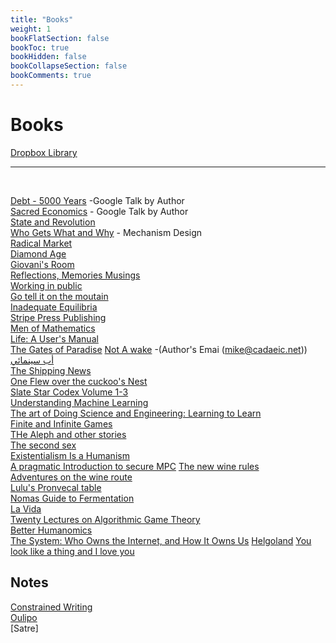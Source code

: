 ```yaml
---
title: "Books"
weight: 1
bookFlatSection: false
bookToc: true
bookHidden: false
bookCollapseSection: false
bookComments: true
---
```


# Books

[Dropbox Library](https://www.dropbox.com/home/Books)
***
</br>

[Debt - 5000 Years](https://www.youtube.com/watch?v=CZIINXhGDcs&feature=emb_title) -Google Talk by Author  
[Sacred Economics](https://www.youtube.com/watch?v=MK-ohudWUl8) - Google Talk by Author  
[State and Revolution](https://www.marxists.org/archive/lenin/works/1917/staterev/)  
[Who Gets What and Why](https://www.goodreads.com/book/show/22749723-who-gets-what-and-why) - Mechanism Design  
[Radical Market](https://www.goodreads.com/book/show/36515770-radical-markets?from_search=true&from_srp=true&qid=ubQCje5Ufs&rank=1)  
[Diamond Age](https://www.goodreads.com/book/show/827.The_Diamond_Age)  
[Giovani's Room](https://www.goodreads.com/book/show/38462.Giovanni_s_Room)  
[Reflections, Memories Musings](https://www.goodreads.com/book/show/19610119-reflections-memories-musings)  
[Working in public](https://www.goodreads.com/book/show/54140556-working-in-public)  
[Go tell it on the moutain](https://www.goodreads.com/book/show/17143.Go_Tell_It_on_the_Mountain?ac=1&from_search=true&qid=vaGHcBdHRy&rank=1)  
[Inadequate Equilibria](https://www.goodreads.com/book/show/36606376-inadequate-equilibria?ac=1&from_search=true&qid=us4LasRECY&rank=1)  
[Stripe Press Publishing](https://press.stripe.com/)  
[Men of Mathematics](https://www.goodreads.com/book/show/66358.Men_of_Mathematics)  
[Life: A User's Manual](https://www.goodreads.com/book/show/28293.Life)  
[The Gates of Paradise](https://www.goodreads.com/book/show/13117931-the-gates-of-paradise?from_search=true&from_srp=true&qid=v5TTweTtOP&rank=7) 
[Not A wake](https://www.goodreads.com/book/show/11701114-not-a-wake?from_search=true&from_srp=true&qid=i3OhVtsmQ8&rank=1) -(Author's Emai (mike@cadaeic.net))  
[أب سينمائي](https://www.goodreads.com/book/show/42865548)  
[The Shipping News](https://www.goodreads.com/book/show/7354.The_Shipping_News?ac=1&from_search=true&qid=vJJdRMmmCe&rank=1)   
[One Flew over the cuckoo's Nest](https://www.goodreads.com/book/show/332613.One_Flew_Over_the_Cuckoo_s_Nest)   
[Slate Star Codex Volume 1-3](https://www.amazon.com/Slate-Star-Codex-Essays-I/dp/1735797103/)   
[Understanding Machine Learning](https://www.amazon.com/Understanding-Machine-Learning-Theory-Algorithms/dp/1107057132)     
[The art of Doing Science and Engineering: Learning to Learn](https://www.goodreads.com/book/show/530415.The_Art_of_Doing_Science_and_Engineering)  
[Finite and Infinite Games](https://www.goodreads.com/book/show/189989.Finite_and_Infinite_Games)  
[THe Aleph and other stories](https://www.goodreads.com/en/book/show/5787.The_Aleph_and_Other_Stories)   
[The second sex](https://www.goodreads.com/book/show/457264.The_Second_Sex)    
[Existentialism Is a Humanism](https://www.goodreads.com/book/show/51985.Existentialism_is_a_Humanism)  
[A pragmatic Introduction to secure MPC](https://securecomputation.org/) 
[The new wine rules](https://www.goodreads.com/book/show/34128279-the-new-wine-rules)   
[Adventures on the wine route](https://www.goodreads.com/book/show/41301.Adventures_on_the_Wine_Route)  
[Lulu's Pronvecal table](https://www.amazon.com/Lulus-Provencal-Table-Exuberant-Vineyard/dp/1580084001)  
[Nomas Guide to Fermentation](https://www.amazon.com/Noma-Guide-Fermentation-lacto-ferments-Foundations/dp/1579657184)  
[La Vida](https://www.amazon.com/Vida-Puerto-Family-Culture-Poverty-San/dp/0394450469)  
[Twenty Lectures on Algorithmic Game Theory](https://www.goodreads.com/en/book/show/30423532-twenty-lectures-on-algorithmic-game-theory)  
[Better Humanomics](https://www.goodreads.com/book/show/55551866-bettering-humanomics)  
[The System: Who Owns the Internet, and How It Owns Us](https://www.goodreads.com/book/show/53261015-the-system)
[Helgoland](https://www.amazon.com/Helgoland-Making-Sense-Quantum-Revolution/dp/0593328884)
[You look like a thing and I love you](https://www.amazon.com/You-Look-Like-Thing-Love/dp/0316525227/ref=sr_1_1?crid=2HXM038TDG0HH&dchild=1&keywords=you+look+like+a+thing+and+i+love+you&qid=1626489693&s=books&sprefix=you+look%2Cstripbooks%2C214&sr=1-1)
## Notes
[Constrained Writing](https://en.wikipedia.org/wiki/Constrained_writing)  
[Oulipo](https://en.wikipedia.org/wiki/Oulipo)    
[Satre]